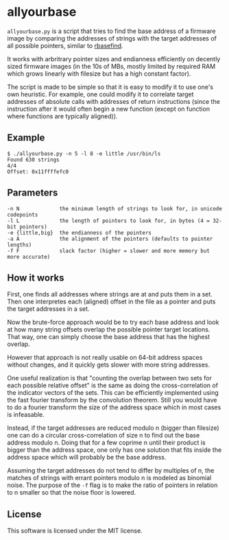allyourbase
===========

`allyourbase.py` is a script that tries to find the base address of a firmware image by comparing the addresses of strings with the target addresses of all possible pointers, similar to [rbasefind](https://github.com/sgayou/rbasefind).

It works with arbritrary pointer sizes and endianness efficiently on decently sized firmware images (in the 10s of MBs, mostly limited by required RAM which grows linearly with filesize but has a high constant factor).

The script is made to be simple so that it is easy to modify it to use one's own heuristic.
For example, one could modify it to correlate target addresses of absolute calls with addresses of return instructions (since the instruction after it would often begin a new function (except on function where functions are typically aligned)).

Example
-------
```
$ ./allyourbase.py -n 5 -l 8 -e little /usr/bin/ls
Found 630 strings
4/4
Offset: 0x11ffffefc0
```

Parameters
----------

```
-n N             the minimum length of strings to look for, in unicode codepoints
-l L             the length of pointers to look for, in bytes (4 = 32-bit pointers)
-e {little,big}  the endianness of the pointers
-a A             the alignment of the pointers (defaults to pointer lengths)
-f F             slack factor (higher = slower and more memory but more accurate)
```

How it works
------------
First, one finds all addresses where strings are at and puts them in a set.
Then one interpretes each (aligned) offset in the file as a pointer and puts the target addresses in a set.

Now the brute-force approach would be to try each base address and look at how many string offsets overlap the possible pointer target locations.
That way, one can simply choose the base address that has the highest overlap.

However that approach is not really usable on 64-bit address spaces without changes, and it quickly gets slower with more string addresses.

One useful realization is that "counting the overlap between two sets for each possible relative offset" is the same as doing the cross-correlation of the indicator vectors of the sets.
This can be efficiently implemented using the fast fourier transform by the convolution theorem.
Still you would have to do a fourier transform the size of the address space which in most cases is infeasable.

Instead, if the target addresses are reduced modulo n (bigger than filesize) one can do a circular cross-correlation of size n to find out the base address modulo n.
Doing that for a few coprime n until their product is bigger than the address space, one only has one solution that fits inside the address space which will probably be the base address.

Assuming the target addresses do not tend to differ by multiples of n, the matches of strings with errant pointers modulo n is modeled as binomial noise.
The purpose of the `-f` flag is to make the ratio of pointers in relation to n smaller so that the noise floor is lowered.

License
-------
This software is licensed under the MIT license.
